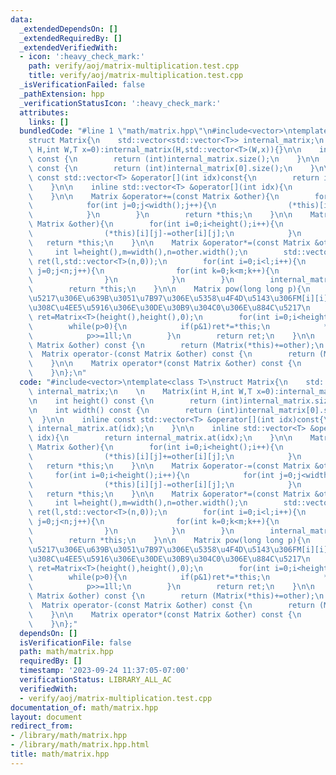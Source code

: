 ```yaml
---
data:
  _extendedDependsOn: []
  _extendedRequiredBy: []
  _extendedVerifiedWith:
  - icon: ':heavy_check_mark:'
    path: verify/aoj/matrix-multiplication.test.cpp
    title: verify/aoj/matrix-multiplication.test.cpp
  _isVerificationFailed: false
  _pathExtension: hpp
  _verificationStatusIcon: ':heavy_check_mark:'
  attributes:
    links: []
  bundledCode: "#line 1 \"math/matrix.hpp\"\n#include<vector>\ntemplate<class T>\n\
    struct Matrix{\n    std::vector<std::vector<T>> internal_matrix;\n    \n    Matrix(int\
    \ H,int W,T x=0):internal_matrix(H,std::vector<T>(W,x)){}\n\n    int height()\
    \ const {\n        return (int)internal_matrix.size();\n    }\n\n    int width()\
    \ const {\n        return (int)internal_matrix[0].size();\n    }\n\n    inline\
    \ const std::vector<T> &operator[](int idx)const{\n        return internal_matrix.at(idx);\n\
    \    }\n\n    inline std::vector<T> &operator[](int idx){\n        return internal_matrix.at(idx);\n\
    \    }\n\n    Matrix &operator+=(const Matrix &other){\n        for(int i=0;i<height();i++){\n\
    \            for(int j=0;j<width();j++){\n                (*this)[i][j]+=other[i][j];\n\
    \            }\n        }\n        return *this;\n    }\n\n    Matrix &operator-=(const\
    \ Matrix &other){\n        for(int i=0;i<height();i++){\n            for(int j=0;j<width();j++){\n\
    \                (*this)[i][j]-=other[i][j];\n            }\n        }\n     \
    \   return *this;\n    }\n\n    Matrix &operator*=(const Matrix &other){\n   \
    \     int l=height(),m=width(),n=other.width();\n        std::vector<std::vector<T>>\
    \ ret(l,std::vector<T>(n,0));\n        for(int i=0;i<l;i++){\n            for(int\
    \ j=0;j<n;j++){\n                for(int k=0;k<m;k++){\n                    ret[i][j]+=(*this)[i][k]*other[k][j];\n\
    \                }\n            }\n        }\n        internal_matrix.swap(ret);\n\
    \        return *this;\n    }\n\n    Matrix pow(long long p){\n        //\u884C\
    \u5217\u306E\u639B\u3051\u7B97\u306E\u5358\u4F4D\u5143\u306FM[i][i]=1(0<i<N),\u305D\
    \u308C\u4EE5\u5916\u306E\u30DE\u30B9\u304C0\u306E\u884C\u5217\n        Matrix\
    \ ret=Matrix<T>(height(),height(),0);\n        for(int i=0;i<height();i++)ret[i][i]=1;\n\
    \        while(p>0){\n            if(p&1)ret*=*this;\n            *this*=*this;\n\
    \            p>>=1ll;\n        }\n        return ret;\n    }\n\n    Matrix operator+(const\
    \ Matrix &other) const {\n        return (Matrix(*this)+=other);\n    }\n\n  \
    \  Matrix operator-(const Matrix &other) const {\n        return (Matrix(*this)-=other);\n\
    \    }\n\n    Matrix operator*(const Matrix &other) const {\n        return (Matrix(*this)*=other);\n\
    \    }\n};\n"
  code: "#include<vector>\ntemplate<class T>\nstruct Matrix{\n    std::vector<std::vector<T>>\
    \ internal_matrix;\n    \n    Matrix(int H,int W,T x=0):internal_matrix(H,std::vector<T>(W,x)){}\n\
    \n    int height() const {\n        return (int)internal_matrix.size();\n    }\n\
    \n    int width() const {\n        return (int)internal_matrix[0].size();\n  \
    \  }\n\n    inline const std::vector<T> &operator[](int idx)const{\n        return\
    \ internal_matrix.at(idx);\n    }\n\n    inline std::vector<T> &operator[](int\
    \ idx){\n        return internal_matrix.at(idx);\n    }\n\n    Matrix &operator+=(const\
    \ Matrix &other){\n        for(int i=0;i<height();i++){\n            for(int j=0;j<width();j++){\n\
    \                (*this)[i][j]+=other[i][j];\n            }\n        }\n     \
    \   return *this;\n    }\n\n    Matrix &operator-=(const Matrix &other){\n   \
    \     for(int i=0;i<height();i++){\n            for(int j=0;j<width();j++){\n\
    \                (*this)[i][j]-=other[i][j];\n            }\n        }\n     \
    \   return *this;\n    }\n\n    Matrix &operator*=(const Matrix &other){\n   \
    \     int l=height(),m=width(),n=other.width();\n        std::vector<std::vector<T>>\
    \ ret(l,std::vector<T>(n,0));\n        for(int i=0;i<l;i++){\n            for(int\
    \ j=0;j<n;j++){\n                for(int k=0;k<m;k++){\n                    ret[i][j]+=(*this)[i][k]*other[k][j];\n\
    \                }\n            }\n        }\n        internal_matrix.swap(ret);\n\
    \        return *this;\n    }\n\n    Matrix pow(long long p){\n        //\u884C\
    \u5217\u306E\u639B\u3051\u7B97\u306E\u5358\u4F4D\u5143\u306FM[i][i]=1(0<i<N),\u305D\
    \u308C\u4EE5\u5916\u306E\u30DE\u30B9\u304C0\u306E\u884C\u5217\n        Matrix\
    \ ret=Matrix<T>(height(),height(),0);\n        for(int i=0;i<height();i++)ret[i][i]=1;\n\
    \        while(p>0){\n            if(p&1)ret*=*this;\n            *this*=*this;\n\
    \            p>>=1ll;\n        }\n        return ret;\n    }\n\n    Matrix operator+(const\
    \ Matrix &other) const {\n        return (Matrix(*this)+=other);\n    }\n\n  \
    \  Matrix operator-(const Matrix &other) const {\n        return (Matrix(*this)-=other);\n\
    \    }\n\n    Matrix operator*(const Matrix &other) const {\n        return (Matrix(*this)*=other);\n\
    \    }\n};"
  dependsOn: []
  isVerificationFile: false
  path: math/matrix.hpp
  requiredBy: []
  timestamp: '2023-09-24 11:37:05-07:00'
  verificationStatus: LIBRARY_ALL_AC
  verifiedWith:
  - verify/aoj/matrix-multiplication.test.cpp
documentation_of: math/matrix.hpp
layout: document
redirect_from:
- /library/math/matrix.hpp
- /library/math/matrix.hpp.html
title: math/matrix.hpp
---
```

